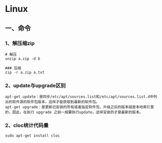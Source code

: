 # Linux

## 一、命令
### 1、解压缩zip

```text
# 解压
unzip a.zip -d b

### 压缩
zip -r a.zip a.txt
```
### 2、update与upgrade区别

```text
apt-get update：是同步/etc/apt/sources.list和/etc/apt/sources.list.d中列出的软件源的软件包版本，这样才能获取到最新的软件包。
apt-get upgrade：是更新已安装的所有或者指定软件包，升级之后的版本就是本地索引里的，因此，在执行 upgrade 之前一般要执行update，这样安装的才是最新的版本。
```

### 2、cloc统计代码量
```shell
sudo apt-get install cloc
```